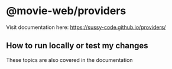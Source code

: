 # @movie-web/providers


Visit documentation here: https://sussy-code.github.io/providers/

## How to run locally or test my changes

These topics are also covered in the documentation
